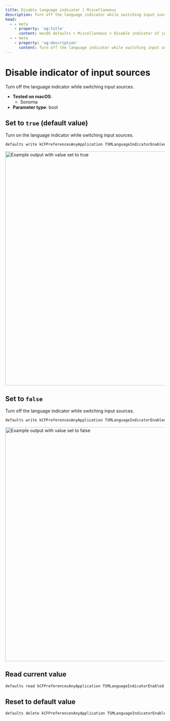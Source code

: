 ```yaml
---
title: Disable language indicator | Miscellaneous
description: Turn off the language indicator while switching input sources.
head:
  - - meta
    - property: 'og:title'
      content: macOS defaults > Miscellaneous > Disable indicator of input sources
  - - meta
    - property: 'og:description'
      content: Turn off the language indicator while switching input sources.
---
```


# Disable indicator of input sources

Turn off the language indicator while switching input sources.

<!-- break lists -->

- **Tested on macOS**:
  - Sonoma
- **Parameter type**: bool

## Set to `true` (default value)

Turn on the language indicator while switching input sources.

```bash
defaults write kCFPreferencesAnyApplication TSMLanguageIndicatorEnabled -bool "true"
```

<img
  src="./images/toggle-language-indiacator/on.png"
  alt="Example output with value set to true"
  width="740" height="463" style="height: auto"
/>

## Set to `false`

Turn off the language indicator while switching input sources.

```bash
defaults write kCFPreferencesAnyApplication TSMLanguageIndicatorEnabled -bool "false"
```

<img
  src="./images/toggle-language-indiacator/off.png"
  alt="Example output with value set to false"
  width="740" height="463" style="height: auto"
/>

## Read current value

```bash
defaults read kCFPreferencesAnyApplication TSMLanguageIndicatorEnabled
```

## Reset to default value

```bash
defaults delete kCFPreferencesAnyApplication TSMLanguageIndicatorEnabled
```
